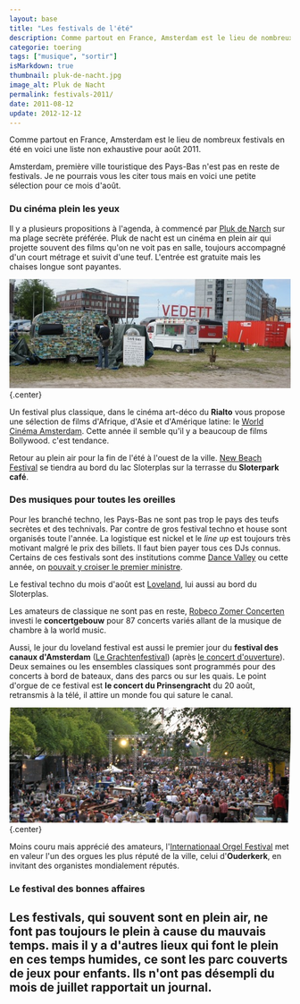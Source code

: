 ```yaml
---
layout: base
title: "Les festivals de l'été"
description: Comme partout en France, Amsterdam est le lieu de nombreux festivals en été en voici une liste non exhaustive pour août 2011.
categorie: toering
tags: ["musique", "sortir"]
isMarkdown: true
thumbnail: pluk-de-nacht.jpg
image_alt: Pluk de Nacht
permalink: festivals-2011/
date: 2011-08-12
update: 2012-12-12
---
```


Comme partout en France, Amsterdam est le lieu de nombreux festivals en été en voici une liste non exhaustive pour août 2011.

Amsterdam, première ville touristique des Pays-Bas n'est pas en reste de festivals. Je ne pourrais vous les citer tous mais en voici une petite sélection pour ce mois d'août.

### Du cinéma plein les yeux
Il y a plusieurs propositions à l'agenda, à commencé par [Pluk de Narch](http://www.plukdenacht.nl/) sur ma plage secrète préférée. Pluk de nacht est un cinéma en plein air qui projette souvent des films qu'on ne voit pas en salle, toujours accompagné d'un court métrage et suivit d'une teuf. L'entrée est gratuite mais les chaises longue sont payantes.

![Pluk de Nacht](pluk-de-nacht.jpg){.center}

Un festival plus classique, dans le cinéma art-déco du **Rialto** vous propose une sélection de films d'Afrique, d'Asie et d'Amérique latine: le [World Cinéma Amsterdam](http://www.worldcinemaamsterdam.nl/). Cette année il semble qu'il y a beaucoup de films Bollywood. c'est tendance.

Retour au plein air pour la fin de l'été à l'ouest de la ville. [New Beach Festival](http://www.nieuwwest.amsterdam.nl/vrije_tijd_en_sport/kunst_en_cultuur/artikelen/west-beach/) se tiendra au bord du lac Sloterplas sur la terrasse du **Sloterpark café**.

### Des musiques pour toutes les oreilles
Pour les branché techno, les Pays-Bas ne sont pas trop le pays des teufs secrètes et des technivals. Par contre de gros festival techno et house sont organisés toute l'année. La logistique est nickel et le *line up* est toujours très motivant malgré le prix des billets. Il faut bien payer tous ces DJs connus. Certains de ces festivals sont des institutions comme [Dance Valley](http://www.dancevalley.com/2011/) ou cette année, on [pouvait y croiser le premier ministre](http://www.nrc.nl/nieuws/2011/08/07/video-rutte-waagt-een-dansje-op-dance-valley/).

Le festival techno du mois d'août est [Loveland](http://lovelandfestival.nl/), lui aussi au bord du Sloterplas.

Les amateurs de classique ne sont pas en reste, [Robeco Zomer Concerten](http://www.concertgebouw.nl/robecozomerconcerten) investi le **concertgebouw** pour 87 concerts variés allant de la musique de chambre à la world music. 

Aussi, le jour du loveland festival est aussi le premier jour du **festival des canaux d'Amsterdam** ([Le Grachtenfestival](http://www.grachtenfestival.nl/)) (après [le concert d'ouverture](http://www.at5.nl/artikelen/66737/grachtenfestival-geopend-op-kloveniersburgwal)). Deux semaines ou les ensembles classiques sont programmés pour des concerts à bord de bateaux, dans des parcs ou sur les quais. Le point d'orgue de ce festival est **le concert du Prinsengracht** du 20 août, retransmis à la télé, il attire un monde fou qui sature le canal.

![Concert du Prinzengracht](grachtenfestival.jpg){.center}

Moins couru mais apprécié des amateurs, l'[Internationaal Orgel Festival](http://www.oudekerk.nl/agenda/internationaal-orgel-festival.html) met en valeur l'un des orgues les plus réputé de la ville, celui d'**Ouderkerk**, en invitant des organistes mondialement réputés.

### Le festival des bonnes affaires
Les festivals, qui souvent sont en plein air, ne font pas toujours le plein à cause du mauvais temps. mais il y a d'autres lieux qui font le plein en ces temps humides, ce sont les parc couverts de jeux pour enfants. Ils n'ont pas désempli du mois de juillet rapportait un journal.
---